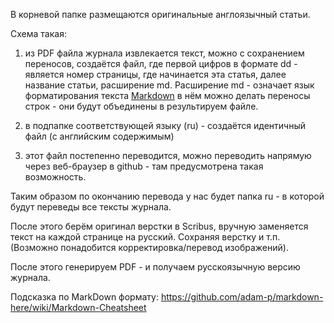 В корневой папке размещаются оригинальные англоязычный статьи.

Схема такая:

1. из PDF файла журнала извлекается текст, можно с сохранением переносов, создаётся файл, 
где первой цифров в формате dd - является номер страницы, где начинается эта статья, далее название статьи, расширение md.
Расширение md - означает язык форматирования текста [Markdown](http://scadahacker.com/library/Documents/Cheat_Sheets/HTML%20-%20Markdown.pdf "Краткий справочник по синаксису Markdown") в нём можно делать переносы строк - 
они будут объединены в результируем файле.

2. в подпапке соответствующей языку (ru) - создаётся идентичный файл (с английским содержимым)

3. этот файл постепенно переводится, можно переводить напрямую через веб-браузер в github - там предусмотрена
такая возможность.

Таким образом по окончанию перевода у нас будет папка ru - в которой будут переведы все тексты журнала.

После этого берём оригинал верстки в Scribus, вручную заменяется текст на каждой странице на русский. 
Сохраняя верстку и т.п. (Возможно понадобится корректировка/перевод изображений).

После этого генерируем PDF - и получаем русскоязычную версию журнала.



Подсказка по MarkDown формату:
https://github.com/adam-p/markdown-here/wiki/Markdown-Cheatsheet